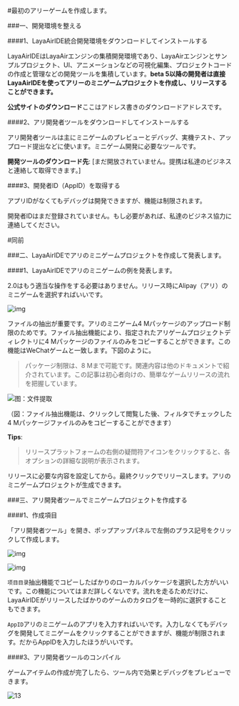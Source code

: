 #最初のアリーゲームを作成します。

###一、開発環境を整える

####1、LayaAirIDE統合開発環境をダウンロードしてインストールする

LayaAirIDEはLayaAirエンジンの集積開発環境であり、LayaAirエンジンとサンプルプロジェクト、UI、アニメーションなどの可視化編集、プロジェクトコードの作成と管理などの開発ツールを集積しています。**beta 5以降の開発者は直接LayaAirIDEを使ってアリーのミニゲームプロジェクトを作成し、リリースすることができます。**

**公式サイトのダウンロード**ここはアドレス書きのダウンロードアドレスです。



####2、アリ開発者ツールをダウンロードしてインストールする

アリ開発者ツールは主にミニゲームのプレビューとデバッグ、実機テスト、アップロード提出などに使います。ミニゲーム開発に必要なツールです。

**開発ツールのダウンロード先**:
[まだ開放されていません。提携は私達のビジネスと連絡して取得できます。]



####3、開発者ID（AppID）を取得する

アプリIDがなくてもデバッグは開発できますが、機能は制限されます。

開発者IDはまだ登録されていません。もし必要があれば、私達のビジネス協力に連絡してください。

#同前

###二、LayaAirIDEでアリのミニゲームプロジェクトを作成して発表します。

####1、LayaAirIDEでアリのミニゲームの例を発表します。

2.0はもう適当な操作をする必要はありません。リリース時にAlipay（アリ）のミニゲームを選択すればいいです。

![img](img/baidu.png)





ファイルの抽出が重要です。アリのミニゲーム4 Mパッケージのアップロード制限のためです。ファイル抽出機能により、指定されたアリゲームプロジェクトディレクトリに4 Mパッケージのファイルのみをコピーすることができます。この機能はWeChatゲームと一致します。下図のように。

>パッケージ制限は、8 Mまで可能です。関連内容は他のドキュメントで紹介されています。この記事は初心者向けの、簡単なゲームリリースの流れを把握しています。

![图：文件提取](img/2-4.png) 

（図：ファイル抽出機能は、クリックして閲覧した後、フィルタでチェックした4 Mパッケージファイルのみをコピーすることができます）

**Tips**:

>リリースプラットフォームの右側の疑問符アイコンをクリックすると、各オプションの詳細な説明が表示されます。

リリースに必要な内容を設定してから。最終クリックでリリースします。アリのミニゲームプロジェクトが生成できます。



###三、アリ開発者ツールでミニゲームプロジェクトを作成する

####1、作成項目

「アリ開発者ツール」を開き、ポップアップパネルで左側のプラス記号をクリックして作成します。

![img](img/baidu0.png) 

  ![img](img/baidu1.png)

`项目目录`抽出機能でコピーしたばかりのローカルパッケージを選択した方がいいです。この機能についてはまだ詳しくないです。流れを走るためだけに、LayaAirIDEがリリースしたばかりのゲームのカタログを一時的に選択することもできます。

`AppID`アリのミニゲームのアプリを入力すればいいです。入力しなくてもデバッグを開発してミニゲームをクリックすることができますが、機能が制限されます。だからAppIDを入力したほうがいいです。



####3、アリ開発者ツールのコンパイル

ゲームアイテムの作成が完了したら、ツール内で効果とデバッグをプレビューできます。

![13](img/baidu2.png) 







